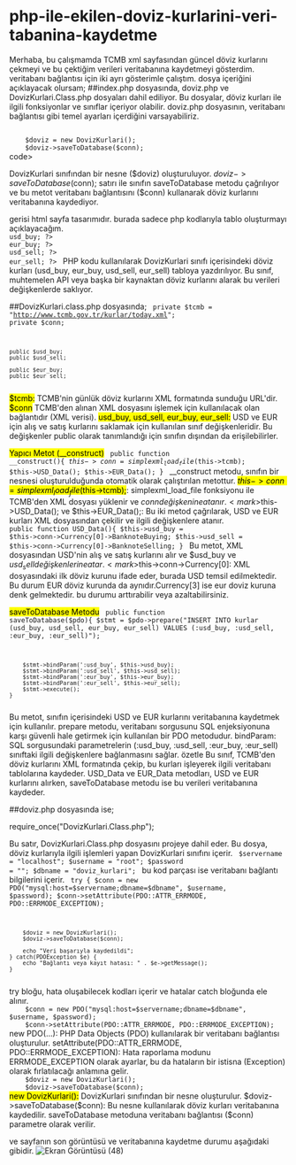 # php-ile-ekilen-doviz-kurlarini-veri-tabanina-kaydetme
Merhaba, bu çalışmamda TCMB xml sayfasından güncel döviz kurlarını çekmeyi ve bu çektiğim verileri veritabanına kaydetmeyi gösterdim. veritabanı bağlantısı için iki ayrı gösterimle çalıştım. dosya içeriğini açıklayacak olursam; 
##index.php dosyasında, doviz.php ve DovizKurlari.Class.php dosyaları dahil ediliyor. Bu dosyalar, döviz kurları ile ilgili fonksiyonlar ve sınıflar içeriyor olabilir. doviz.php dosyasının, veritabanı bağlantısı gibi temel ayarları içerdiğini varsayabiliriz.

<code>
    $doviz = new DovizKurlari();
    $doviz->saveToDatabase($conn);
</code>code>

DovizKurlari sınıfından bir nesne ($doviz) oluşturuluyor.
$doviz->saveToDatabase($conn); satırı ile sınıfın saveToDatabase metodu çağrılıyor ve bu metot veritabanı bağlantısını ($conn) kullanarak döviz kurlarını veritabanına kaydediyor.

gerisi html sayfa tasarımıdır. burada sadece php kodlarıyla tablo oluşturmayı açıklayacağım.
<code>
    <td><?php echo $doviz->usd_buy; ?></td>
    <td><?php echo $doviz->eur_buy; ?></td>
    <td><?php echo $doviz->usd_sell; ?></td>
    <td><?php echo $doviz->eur_sell; ?></td>
</code>
PHP kodu kullanılarak DovizKurlari sınıfı içerisindeki döviz kurları (usd_buy, eur_buy, usd_sell, eur_sell) tabloya yazdırılıyor.
Bu sınıf, muhtemelen API veya başka bir kaynaktan döviz kurlarını alarak bu verileri değişkenlerde saklıyor.

##DovizKurlari.class.php dosyasında; 
<code>
    private $tcmb = "http://www.tcmb.gov.tr/kurlar/today.xml";
    private $conn;
    
    public $usd_buy;
    public $usd_sell;
    
    public $eur_buy;
    public $eur_sell;
</code>
<mark>$tcmb:</mark> TCMB'nin günlük döviz kurlarını XML formatında sunduğu URL'dir.
<mark>$conn</mark> TCMB'den alınan XML dosyasını işlemek için kullanılacak olan bağlantıdır (XML verisi).
<mark>usd_buy, usd_sell, eur_buy, eur_sell:</mark> USD ve EUR için alış ve satış kurlarını saklamak için kullanılan sınıf değişkenleridir. Bu değişkenler public olarak tanımlandığı için sınıfın dışından da erişilebilirler.

<mark>Yapıcı Metot (__construct)</mark>
<code>
    public function __construct(){
        $this->conn = simplexml_load_file($this->tcmb);
        $this->USD_Data();
        $this->EUR_Data();
    }
</code>
__construct metodu, sınıfın bir nesnesi oluşturulduğunda otomatik olarak çalıştırılan metottur.
<mark>$this->conn = simplexml_load_file($this->tcmb);</mark>: simplexml_load_file fonksiyonu ile TCMB'den XML dosyası yüklenir ve $conn değişkenine atanır.
<mark>$this->USD_Data(); ve $this->EUR_Data();</mark>: Bu iki metod çağrılarak, USD ve EUR kurları XML dosyasından çekilir ve ilgili değişkenlere atanır.
<code>
public function USD_Data(){
        $this->usd_buy  = $this->conn->Currency[0]->BanknoteBuying;
        $this->usd_sell = $this->conn->Currency[0]->BanknoteSelling;
    }
</code>
Bu metot, XML dosyasından USD'nin alış ve satış kurlarını alır ve $usd_buy ve $usd_sell değişkenlerine atar.
<mark>$this->conn->Currency[0]:</mark> XML dosyasındaki ilk döviz kurunu ifade eder, burada USD temsil edilmektedir. Bu durum EUR döviz kurunda da aynıdır.Currency[3] ise eur doviz kuruna denk gelmektedir. bu durumu arttırabilir veya azaltabilirsiniz.

<mark>saveToDatabase Metodu</mark>
<code>
    public function saveToDatabase($pdo){
        $stmt = $pdo->prepare("INSERT INTO kurlar (usd_buy, usd_sell, eur_buy, eur_sell) VALUES (:usd_buy, :usd_sell, :eur_buy, :eur_sell)");
    
        $stmt->bindParam(':usd_buy', $this->usd_buy);
        $stmt->bindParam(':usd_sell', $this->usd_sell);
        $stmt->bindParam(':eur_buy', $this->eur_buy);
        $stmt->bindParam(':eur_sell', $this->eur_sell);
        $stmt->execute();
    }
</code>
Bu metot, sınıfın içerisindeki USD ve EUR kurlarını veritabanına kaydetmek için kullanılır.
prepare metodu, veritabanı sorgusunu SQL enjeksiyonuna karşı güvenli hale getirmek için kullanılan bir PDO metodudur.
bindParam: SQL sorgusundaki parametrelerin (:usd_buy, :usd_sell, :eur_buy, :eur_sell) sınıftaki ilgili değişkenlere bağlanmasını sağlar. özetle Bu sınıf, TCMB'den döviz kurlarını XML formatında çekip, bu kurları işleyerek ilgili veritabanı tablolarına kaydeder. USD_Data ve EUR_Data metodları, USD ve EUR kurlarını alırken, saveToDatabase metodu ise bu verileri veritabanına kaydeder.

##doviz.php dosyasında ise;

require_once("DovizKurlari.Class.php");

Bu satır, DovizKurlari.Class.php dosyasını projeye dahil eder. Bu dosya, döviz kurlarıyla ilgili işlemleri yapan DovizKurlari sınıfını içerir.
<code>
    $servername = "localhost";
    $username = "root";
    $password = "";
    $dbname = "doviz_kurlari";
</code>
bu kod parçası ise veritabanı bağlantı bilgilerini içerir.
<code>
    try {
        $conn = new PDO("mysql:host=$servername;dbname=$dbname", $username, $password);
        $conn->setAttribute(PDO::ATTR_ERRMODE, PDO::ERRMODE_EXCEPTION);
        
        $doviz = new DovizKurlari();
        $doviz->saveToDatabase($conn);
    
        echo "Veri başarıyla kaydedildi";
    } catch(PDOException $e) {
        echo "Bağlantı veya kayıt hatası: " . $e->getMessage();
    }
</code>
try bloğu, hata oluşabilecek kodları içerir ve hatalar catch bloğunda ele alınır.
<code>
    $conn = new PDO("mysql:host=$servername;dbname=$dbname", $username, $password);
    $conn->setAttribute(PDO::ATTR_ERRMODE, PDO::ERRMODE_EXCEPTION);
</code>
new PDO(...): PHP Data Objects (PDO) kullanılarak bir veritabanı bağlantısı oluşturulur.
setAttribute(PDO::ATTR_ERRMODE, PDO::ERRMODE_EXCEPTION): Hata raporlama modunu ERRMODE_EXCEPTION olarak ayarlar, bu da hataların bir istisna (Exception) olarak fırlatılacağı anlamına gelir.
<code>
    $doviz = new DovizKurlari();
    $doviz->saveToDatabase($conn);
</code>
<mark>new DovizKurlari():</mark> DovizKurlari sınıfından bir nesne oluşturulur.
$doviz->saveToDatabase($conn): Bu nesne kullanılarak döviz kurları veritabanına kaydedilir. saveToDatabase metoduna veritabanı bağlantısı ($conn) parametre olarak verilir.

ve sayfanın son görüntüsü ve veritabanına kaydetme durumu aşağıdaki gibidir.
![Ekran Görüntüsü (48)](https://github.com/user-attachments/assets/fd469bc7-570f-4d7f-9b58-598fa4aa4846)

